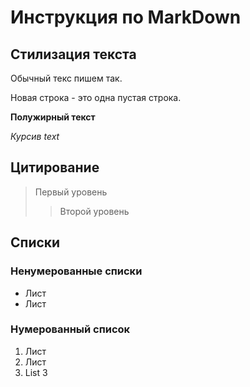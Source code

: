 # Инструкция по MarkDown 
## Стилизация текста
Обычный текс пишем так. 

Новая строка - это одна пустая строка.

**Полужирный текст**

*Курсив text*

## Цитирование

> Первый уровень
>> Второй уровень

## Списки

### Ненумерованные списки
* Лист
* Лист
### Нумерованный список
1. Лист
2. Лист
3. List 3 
